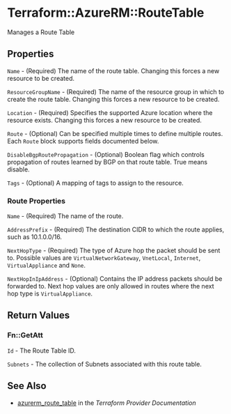 # Terraform::AzureRM::RouteTable

Manages a Route Table

## Properties

`Name` - (Required) The name of the route table. Changing this forces a new resource to be created.

`ResourceGroupName` - (Required) The name of the resource group in which to create the route table. Changing this forces a new resource to be created.

`Location` - (Required) Specifies the supported Azure location where the resource exists. Changing this forces a new resource to be created.

`Route` - (Optional) Can be specified multiple times to define multiple routes. Each `Route` block supports fields documented below.

`DisableBgpRoutePropagation` - (Optional) Boolean flag which controls propagation of routes learned by BGP on that route table. True means disable.

`Tags` - (Optional) A mapping of tags to assign to the resource.

### Route Properties

`Name` - (Required) The name of the route.

`AddressPrefix` - (Required) The destination CIDR to which the route applies, such as 10.1.0.0/16.

`NextHopType` - (Required) The type of Azure hop the packet should be sent to. Possible values are `VirtualNetworkGateway`, `VnetLocal`, `Internet`, `VirtualAppliance` and `None`.

`NextHopInIpAddress` - (Optional) Contains the IP address packets should be forwarded to. Next hop values are only allowed in routes where the next hop type is `VirtualAppliance`.


## Return Values

### Fn::GetAtt

`Id` - The Route Table ID.

`Subnets` - The collection of Subnets associated with this route table.

## See Also

* [azurerm_route_table](https://www.terraform.io/docs/providers/azurerm/r/route_table.html) in the _Terraform Provider Documentation_